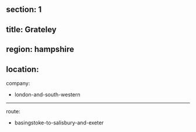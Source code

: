 ﻿section: 1
----
title: Grateley
----
region: hampshire
----
location: 
----
company:
- london-and-south-western
----
route:
- basingstoke-to-salisbury-and-exeter
